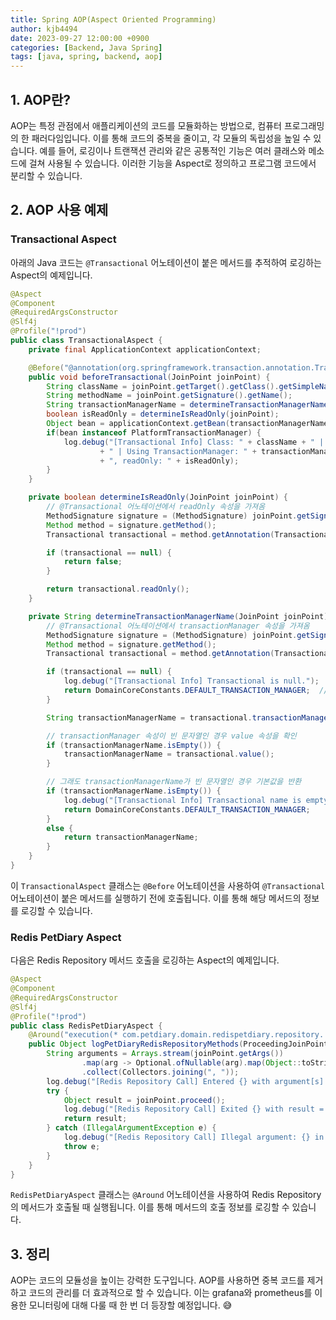 ```yaml
---
title: Spring AOP(Aspect Oriented Programming)
author: kjb4494
date: 2023-09-27 12:00:00 +0900
categories: [Backend, Java Spring]
tags: [java, spring, backend, aop]
---
```


## 1. AOP란?

AOP는 특정 관점에서 애플리케이션의 코드를 모듈화하는 방법으로, 컴퓨터 프로그래밍의 한 패러다임입니다. 이를 통해 코드의 중복을 줄이고, 각 모듈의 독립성을 높일 수 있습니다. 예를 들어, 로깅이나 트랜잭션 관리와 같은 공통적인 기능은 여러 클래스와 메소드에 걸쳐 사용될 수 있습니다. 이러한 기능을 Aspect로 정의하고 프로그램 코드에서 분리할 수 있습니다.

## 2. AOP 사용 예제

### Transactional Aspect

아래의 Java 코드는 `@Transactional` 어노테이션이 붙은 메서드를 추적하여 로깅하는 Aspect의 예제입니다.

```java
@Aspect
@Component
@RequiredArgsConstructor
@Slf4j
@Profile("!prod")
public class TransactionalAspect {
    private final ApplicationContext applicationContext;

    @Before("@annotation(org.springframework.transaction.annotation.Transactional)")
    public void beforeTransactional(JoinPoint joinPoint) {
        String className = joinPoint.getTarget().getClass().getSimpleName();
        String methodName = joinPoint.getSignature().getName();
        String transactionManagerName = determineTransactionManagerName(joinPoint);
        boolean isReadOnly = determineIsReadOnly(joinPoint);
        Object bean = applicationContext.getBean(transactionManagerName);
        if(bean instanceof PlatformTransactionManager) {
            log.debug("[Transactional Info] Class: " + className + " | Method: " + methodName
                    + " | Using TransactionManager: " + transactionManagerName
                    + ", readOnly: " + isReadOnly);
        }
    }

    private boolean determineIsReadOnly(JoinPoint joinPoint) {
        // @Transactional 어노테이션에서 readOnly 속성을 가져옴
        MethodSignature signature = (MethodSignature) joinPoint.getSignature();
        Method method = signature.getMethod();
        Transactional transactional = method.getAnnotation(Transactional.class);

        if (transactional == null) {
            return false;
        }

        return transactional.readOnly();
    }

    private String determineTransactionManagerName(JoinPoint joinPoint) {
        // @Transactional 어노테이션에서 transactionManager 속성을 가져옴
        MethodSignature signature = (MethodSignature) joinPoint.getSignature();
        Method method = signature.getMethod();
        Transactional transactional = method.getAnnotation(Transactional.class);

        if (transactional == null) {
            log.debug("[Transactional Info] Transactional is null.");
            return DomainCoreConstants.DEFAULT_TRANSACTION_MANAGER;  // 기본값 반환
        }

        String transactionManagerName = transactional.transactionManager();

        // transactionManager 속성이 빈 문자열인 경우 value 속성을 확인
        if (transactionManagerName.isEmpty()) {
            transactionManagerName = transactional.value();
        }

        // 그래도 transactionManagerName가 빈 문자열인 경우 기본값을 반환
        if (transactionManagerName.isEmpty()) {
            log.debug("[Transactional Info] Transactional name is empty.");
            return DomainCoreConstants.DEFAULT_TRANSACTION_MANAGER;
        }
        else {
            return transactionManagerName;
        }
    }
}

```

이 `TransactionalAspect` 클래스는 `@Before` 어노테이션을 사용하여 `@Transactional` 어노테이션이 붙은 메서드를 실행하기 전에 호출됩니다. 이를 통해 해당 메서드의 정보를 로깅할 수 있습니다.

### Redis PetDiary Aspect

다음은 Redis Repository 메서드 호출을 로깅하는 Aspect의 예제입니다.

```java
@Aspect
@Component
@RequiredArgsConstructor
@Slf4j
@Profile("!prod")
public class RedisPetDiaryAspect {
    @Around("execution(* com.petdiary.domain.redispetdiary.repository..*(..))")
    public Object logPetDiaryRedisRepositoryMethods(ProceedingJoinPoint joinPoint) throws Throwable {
        String arguments = Arrays.stream(joinPoint.getArgs())
                .map(arg -> Optional.ofNullable(arg).map(Object::toString).orElse("null"))
                .collect(Collectors.joining(", "));
        log.debug("[Redis Repository Call] Entered {} with argument[s] = {}", joinPoint.getSignature().toShortString(), arguments);
        try {
            Object result = joinPoint.proceed();
            log.debug("[Redis Repository Call] Exited {} with result = {}", joinPoint.getSignature().toShortString(), result.toString());
            return result;
        } catch (IllegalArgumentException e) {
            log.debug("[Redis Repository Call] Illegal argument: {} in {}", arguments, joinPoint.getSignature().toShortString());
            throw e;
        }
    }
}
```

`RedisPetDiaryAspect` 클래스는 `@Around` 어노테이션을 사용하여 Redis Repository의 메서드가 호출될 때 실행됩니다. 이를 통해 메서드의 호출 정보를 로깅할 수 있습니다.

## 3. 정리

AOP는 코드의 모듈성을 높이는 강력한 도구입니다. AOP를 사용하면 중복 코드를 제거하고 코드의 관리를 더 효과적으로 할 수 있습니다. 이는 grafana와 prometheus를 이용한 모니터링에 대해 다룰 때 한 번 더 등장할 예정입니다. 😅
